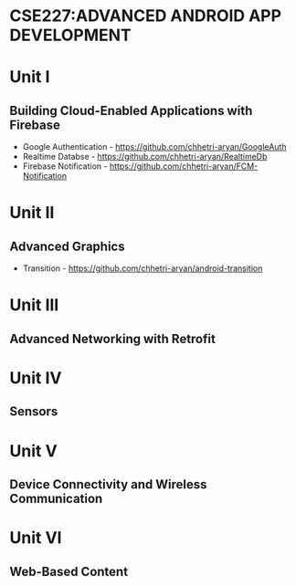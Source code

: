 # CSE227:ADVANCED ANDROID APP DEVELOPMENT

# Unit I
## Building Cloud-Enabled Applications with Firebase
- Google Authentication - https://github.com/chhetri-aryan/GoogleAuth
- Realtime Databse - https://github.com/chhetri-aryan/RealtimeDb
- Firebase Notification - https://github.com/chhetri-aryan/FCM-Notification

# Unit II
## Advanced Graphics
- Transition - https://github.com/chhetri-aryan/android-transition

# Unit III
## Advanced Networking with Retrofit

# Unit IV
## Sensors

# Unit V
## Device Connectivity and Wireless Communication

# Unit VI
## Web-Based Content
